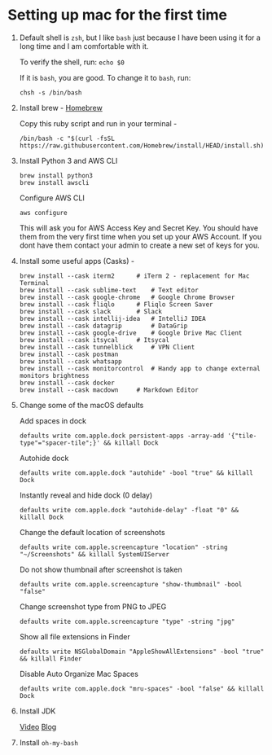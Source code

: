 # Setting up mac for the first time

1. Default shell is `zsh`, but I like `bash` just because I have been using it for a long time and I am comfortable with it. 

	To verify the shell, run:
	```echo $0```

	If it is `bash`, you are good. To change it to `bash`, run:
	```
	chsh -s /bin/bash
	```

2. Install brew - [Homebrew](https://brew.sh/)

	Copy this ruby script and run in your terminal - 
	```
	/bin/bash -c "$(curl -fsSL https://raw.githubusercontent.com/Homebrew/install/HEAD/install.sh)"
	```
3. Install Python 3 and AWS CLI
	```
	brew install python3
	brew install awscli
	```
	
	Configure AWS CLI
	```
	aws configure
	```
	This will ask you for AWS Access Key and Secret Key. You should have them from the very first time when you set up your AWS Account. If you dont have them contact your admin to create a new set of keys for you. 
	
4. Install some useful apps (Casks) - 
	```
	brew install --cask iterm2 		# iTerm 2 - replacement for Mac Terminal
	brew install --cask sublime-text	# Text editor
	brew install --cask google-chrome	# Google Chrome Browser
	brew install --cask fliqlo		# Fliqlo Screen Saver
	brew install --cask slack		# Slack
	brew install --cask intellij-idea	# IntelliJ IDEA
	brew install --cask datagrip		# DataGrip
	brew install --cask google-drive	# Google Drive Mac Client
	brew install --cask itsycal		# Itsycal
	brew install --cask tunnelblick		# VPN Client
	brew install --cask postman
	brew install --cask whatsapp
	brew install --cask monitorcontrol	# Handy app to change external monitors brightness
	brew install --cask docker
	brew install --cask macdown		# Markdown Editor
	```	

4. Change some of the macOS defaults

	Add spaces in dock
	```
	defaults write com.apple.dock persistent-apps -array-add '{"tile-type"="spacer-tile";}' && killall Dock
	```

	Autohide dock
	```
	defaults write com.apple.dock "autohide" -bool "true" && killall Dock
	```

	Instantly reveal and hide dock (0 delay)
	```
	defaults write com.apple.dock "autohide-delay" -float "0" && killall Dock
	```

	Change the default location of screenshots
	```
	defaults write com.apple.screencapture "location" -string "~/Screenshots" && killall SystemUIServer
	```
	
	Do not show thumbnail after screenshot is taken
	```
	defaults write com.apple.screencapture "show-thumbnail" -bool "false"
	```
	
	Change screenshot type from PNG to JPEG
	```
	defaults write com.apple.screencapture "type" -string "jpg" 
	```
	
	Show all file extensions in Finder
	```
	defaults write NSGlobalDomain "AppleShowAllExtensions" -bool "true" && killall Finder
	```
	
	Disable Auto Organize Mac Spaces
	```
	defaults write com.apple.dock "mru-spaces" -bool "false" && killall Dock
	```

5. Install JDK

	[Video](https://www.youtube.com/watch?v=s-c4MmEGFjI)
	[Blog](http://programhub.net/install-android-studio-on-apple-silicon-m1-m1-pro-m1-max-macbooks/)

6. Install `oh-my-bash`

	
